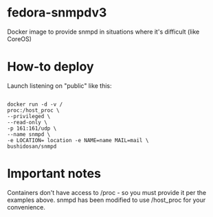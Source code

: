 # fedora-snmpdv3
Docker image to provide snmpd in situations where it's difficult (like CoreOS)

# How-to deploy
Launch listening on "public" like this:

<code>
docker run -d -v /
proc:/host_proc \
--privileged \
--read-only \
-p 161:161/udp \
--name snmpd \	
-e LOCATION= location -e NAME=name MAIL=mail \	
bushidosan/snmpd
</code>  


# Important notes
Containers don't have access to /proc - so you must provide it per the examples above. snmpd has been modified to use /host_proc for your convenience.
